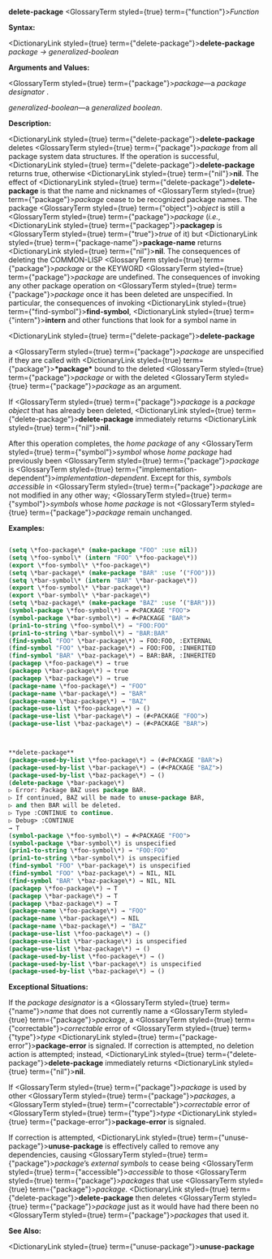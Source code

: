 **delete-package** <GlossaryTerm styled={true} term={"function"}><i>Function</i></GlossaryTerm> 



**Syntax:** 



<DictionaryLink styled={true} term={"delete-package"}><b>delete-package</b></DictionaryLink> *package → generalized-boolean* 



**Arguments and Values:** 



<GlossaryTerm styled={true} term={"package"}><i>package</i></GlossaryTerm>—a *package designator* . 



*generalized-boolean*—a *generalized boolean*. 



**Description:** 



<DictionaryLink styled={true} term={"delete-package"}><b>delete-package</b></DictionaryLink> deletes <GlossaryTerm styled={true} term={"package"}><i>package</i></GlossaryTerm> from all package system data structures. If the operation is successful, <DictionaryLink styled={true} term={"delete-package"}><b>delete-package</b></DictionaryLink> returns true, otherwise <DictionaryLink styled={true} term={"nil"}><b>nil</b></DictionaryLink>. The effect of <DictionaryLink styled={true} term={"delete-package"}><b>delete-package</b></DictionaryLink> is that the name and nicknames of <GlossaryTerm styled={true} term={"package"}><i>package</i></GlossaryTerm> cease to be recognized package names. The package <GlossaryTerm styled={true} term={"object"}><i>object</i></GlossaryTerm> is still a <GlossaryTerm styled={true} term={"package"}><i>package</i></GlossaryTerm> (*i.e.*, <DictionaryLink styled={true} term={"packagep"}><b>packagep</b></DictionaryLink> is <GlossaryTerm styled={true} term={"true"}><i>true</i></GlossaryTerm> of it) but <DictionaryLink styled={true} term={"package-name"}><b>package-name</b></DictionaryLink> returns <DictionaryLink styled={true} term={"nil"}><b>nil</b></DictionaryLink>. The consequences of deleting the COMMON-LISP <GlossaryTerm styled={true} term={"package"}><i>package</i></GlossaryTerm> or the KEYWORD <GlossaryTerm styled={true} term={"package"}><i>package</i></GlossaryTerm> are undefined. The consequences of invoking any other package operation on <GlossaryTerm styled={true} term={"package"}><i>package</i></GlossaryTerm> once it has been deleted are unspecified. In particular, the consequences of invoking <DictionaryLink styled={true} term={"find-symbol"}><b>find-symbol</b></DictionaryLink>, <DictionaryLink styled={true} term={"intern"}><b>intern</b></DictionaryLink> and other functions that look for a symbol name in 







 



 



<DictionaryLink styled={true} term={"delete-package"}><b>delete-package</b></DictionaryLink> 



a <GlossaryTerm styled={true} term={"package"}><i>package</i></GlossaryTerm> are unspecified if they are called with <DictionaryLink styled={true} term={"package"}><b>\*package\*</b></DictionaryLink> bound to the deleted <GlossaryTerm styled={true} term={"package"}><i>package</i></GlossaryTerm> or with the deleted <GlossaryTerm styled={true} term={"package"}><i>package</i></GlossaryTerm> as an argument. 



If <GlossaryTerm styled={true} term={"package"}><i>package</i></GlossaryTerm> is a *package object* that has already been deleted, <DictionaryLink styled={true} term={"delete-package"}><b>delete-package</b></DictionaryLink> immediately returns <DictionaryLink styled={true} term={"nil"}><b>nil</b></DictionaryLink>. 



After this operation completes, the *home package* of any <GlossaryTerm styled={true} term={"symbol"}><i>symbol</i></GlossaryTerm> whose *home package* had previously been <GlossaryTerm styled={true} term={"package"}><i>package</i></GlossaryTerm> is <GlossaryTerm styled={true} term={"implementation-dependent"}><i>implementation-dependent</i></GlossaryTerm>. Except for this, *symbols accessible* in <GlossaryTerm styled={true} term={"package"}><i>package</i></GlossaryTerm> are not modified in any other way; <GlossaryTerm styled={true} term={"symbol"}><i>symbols</i></GlossaryTerm> whose *home package* is not <GlossaryTerm styled={true} term={"package"}><i>package</i></GlossaryTerm> remain unchanged. 



**Examples:**
```lisp

(setq \*foo-package\* (make-package "FOO" :use nil)) 
(setq \*foo-symbol\* (intern "FOO" \*foo-package\*)) 
(export \*foo-symbol\* \*foo-package\*) 
(setq \*bar-package\* (make-package "BAR" :use ’("FOO"))) 
(setq \*bar-symbol\* (intern "BAR" \*bar-package\*)) 
(export \*foo-symbol\* \*bar-package\*) 
(export \*bar-symbol\* \*bar-package\*) 
(setq \*baz-package\* (make-package "BAZ" :use ’("BAR"))) 
(symbol-package \*foo-symbol\*) → #<PACKAGE "FOO"> 
(symbol-package \*bar-symbol\*) → #<PACKAGE "BAR"> 
(prin1-to-string \*foo-symbol\*) → "FOO:FOO" 
(prin1-to-string \*bar-symbol\*) → "BAR:BAR" 
(find-symbol "FOO" \*bar-package\*) → FOO:FOO, :EXTERNAL 
(find-symbol "FOO" \*baz-package\*) → FOO:FOO, :INHERITED 
(find-symbol "BAR" \*baz-package\*) → BAR:BAR, :INHERITED 
(packagep \*foo-package\*) → true 
(packagep \*bar-package\*) → true 
(packagep \*baz-package\*) → true 
(package-name \*foo-package\*) → "FOO" 
(package-name \*bar-package\*) → "BAR" 
(package-name \*baz-package\*) → "BAZ" 
(package-use-list \*foo-package\*) → () 
(package-use-list \*bar-package\*) → (#<PACKAGE "FOO">) 
(package-use-list \*baz-package\*) → (#<PACKAGE "BAR">) 



**delete-package** 
(package-used-by-list \*foo-package\*) → (#<PACKAGE "BAR">) 
(package-used-by-list \*bar-package\*) → (#<PACKAGE "BAZ">) 
(package-used-by-list \*baz-package\*) → () 
(delete-package \*bar-package\*) 
▷ Error: Package BAZ uses package BAR. 
▷ If continued, BAZ will be made to unuse-package BAR, 
▷ and then BAR will be deleted. 
▷ Type :CONTINUE to continue. 
▷ Debug> :CONTINUE 
→ T 
(symbol-package \*foo-symbol\*) → #<PACKAGE "FOO"> 
(symbol-package \*bar-symbol\*) is unspecified 
(prin1-to-string \*foo-symbol\*) → "FOO:FOO" 
(prin1-to-string \*bar-symbol\*) is unspecified 
(find-symbol "FOO" \*bar-package\*) is unspecified 
(find-symbol "FOO" \*baz-package\*) → NIL, NIL 
(find-symbol "BAR" \*baz-package\*) → NIL, NIL 
(packagep \*foo-package\*) → T 
(packagep \*bar-package\*) → T 
(packagep \*baz-package\*) → T 
(package-name \*foo-package\*) → "FOO" 
(package-name \*bar-package\*) → NIL 
(package-name \*baz-package\*) → "BAZ" 
(package-use-list \*foo-package\*) → () 
(package-use-list \*bar-package\*) is unspecified 
(package-use-list \*baz-package\*) → () 
(package-used-by-list \*foo-package\*) → () 
(package-used-by-list \*bar-package\*) is unspecified 
(package-used-by-list \*baz-package\*) → () 

```
**Exceptional Situations:** 



If the *package designator* is a <GlossaryTerm styled={true} term={"name"}><i>name</i></GlossaryTerm> that does not currently name a <GlossaryTerm styled={true} term={"package"}><i>package</i></GlossaryTerm>, a <GlossaryTerm styled={true} term={"correctable"}><i>correctable</i></GlossaryTerm> error of <GlossaryTerm styled={true} term={"type"}><i>type</i></GlossaryTerm> <DictionaryLink styled={true} term={"package-error"}><b>package-error</b></DictionaryLink> is signaled. If correction is attempted, no deletion action is attempted; instead, <DictionaryLink styled={true} term={"delete-package"}><b>delete-package</b></DictionaryLink> immediately returns <DictionaryLink styled={true} term={"nil"}><b>nil</b></DictionaryLink>. 



If <GlossaryTerm styled={true} term={"package"}><i>package</i></GlossaryTerm> is used by other <GlossaryTerm styled={true} term={"package"}><i>packages</i></GlossaryTerm>, a <GlossaryTerm styled={true} term={"correctable"}><i>correctable</i></GlossaryTerm> error of <GlossaryTerm styled={true} term={"type"}><i>type</i></GlossaryTerm> <DictionaryLink styled={true} term={"package-error"}><b>package-error</b></DictionaryLink> is signaled. 



 



 



If correction is attempted, <DictionaryLink styled={true} term={"unuse-package"}><b>unuse-package</b></DictionaryLink> is effectively called to remove any dependencies, causing <GlossaryTerm styled={true} term={"package"}><i>package</i></GlossaryTerm>’s *external symbols* to cease being <GlossaryTerm styled={true} term={"accessible"}><i>accessible</i></GlossaryTerm> to those <GlossaryTerm styled={true} term={"package"}><i>packages</i></GlossaryTerm> that use <GlossaryTerm styled={true} term={"package"}><i>package</i></GlossaryTerm>. <DictionaryLink styled={true} term={"delete-package"}><b>delete-package</b></DictionaryLink> then deletes <GlossaryTerm styled={true} term={"package"}><i>package</i></GlossaryTerm> just as it would have had there been no <GlossaryTerm styled={true} term={"package"}><i>packages</i></GlossaryTerm> that used it. 



**See Also:** 



<DictionaryLink styled={true} term={"unuse-package"}><b>unuse-package</b></DictionaryLink> 



